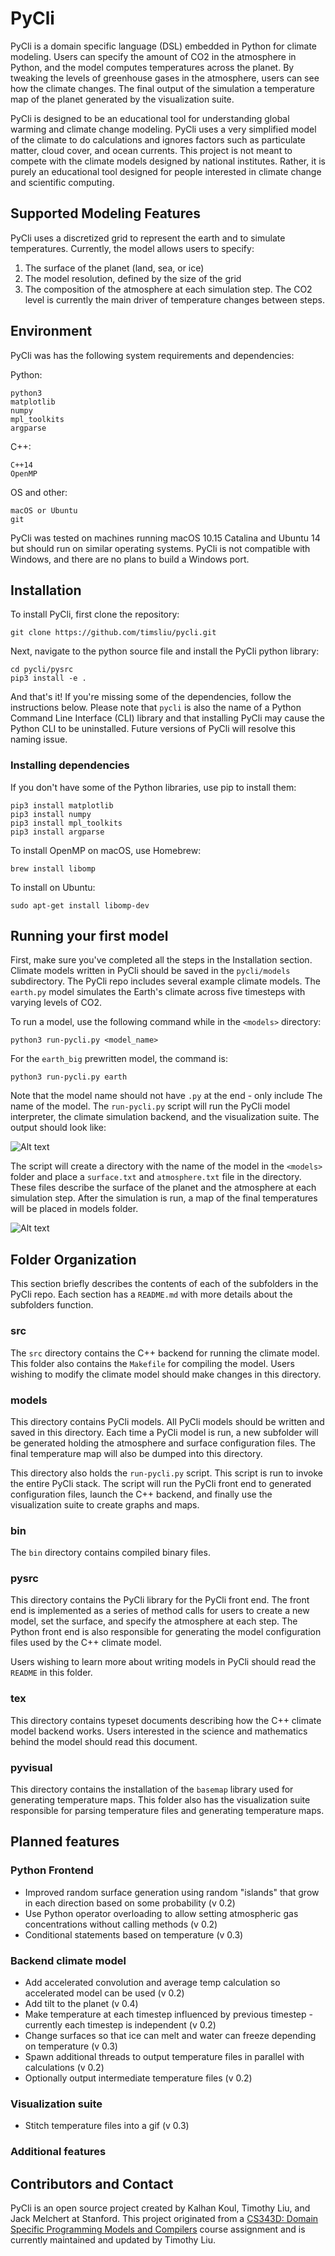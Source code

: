 # PyCli

PyCli is a domain specific language (DSL) embedded in Python for climate
modeling. Users can specify the amount of CO2 in the atmosphere in Python, and 
the model computes temperatures across the planet. By tweaking the levels of greenhouse
gases in the atmosphere, users can see how the climate changes. The final output
of the simulation a temperature map of the planet generated by the visualization
suite.

PyCli is designed to be an educational tool for understanding global warming
and climate change modeling. PyCli uses a very simplified model of the climate to do 
calculations and ignores factors such as particulate matter, cloud cover,
and ocean currents. This project is not meant to compete with the climate
models designed by national institutes. Rather, it is purely an educational
tool designed for people interested in climate change and scientific computing.

## Supported Modeling Features
PyCli uses a discretized grid to represent the earth and to simulate
temperatures. Currently, the model allows users to specify:

1. The surface of the planet (land, sea, or ice)
2. The model resolution, defined by the size of the grid
3. The composition of the atmosphere at each simulation step. The CO2 level is
currently the main driver of temperature changes between steps.

## Environment

PyCli was has the following system requirements and dependencies:


Python:
```
python3
matplotlib
numpy
mpl_toolkits
argparse
```

C++:
```
C++14
OpenMP
```

OS and other:
```
macOS or Ubuntu
git
```

PyCli was tested on machines running macOS 10.15 Catalina and Ubuntu 14 but
should run on similar operating systems. PyCli is not compatible with
Windows, and there are no plans to build a Windows port.

## Installation

To install PyCli, first clone the repository:

```
git clone https://github.com/timsliu/pycli.git
```

Next, navigate to the python source file and install the PyCli python library:

```
cd pycli/pysrc
pip3 install -e .
```
And that's it! If you're missing some of the dependencies, follow the
instructions below. Please note that `pycli` is also the name of a Python
Command Line Interface (CLI) library and that installing PyCli may cause the 
Python CLI to be uninstalled. Future versions of PyCli will resolve this
naming issue.

### Installing dependencies
If you don't have some of the Python libraries, use pip to install them:

```
pip3 install matplotlib
pip3 install numpy
pip3 install mpl_toolkits
pip3 install argparse

```

To install OpenMP on macOS, use Homebrew:

```
brew install libomp
```

To install on Ubuntu:

```
sudo apt-get install libomp-dev
```


## Running your first model

First, make sure you've completed all the steps in the Installation section.
Climate models written in PyCli should be saved in the `pycli/models` subdirectory.
The PyCli repo includes several example climate models. The 
`earth.py` model simulates the Earth's climate across five timesteps
with varying levels of CO2.

To run a model, use the following command while in the `<models>` directory:

```
python3 run-pycli.py <model_name>
```

For the `earth_big` prewritten model, the command is:

```
python3 run-pycli.py earth
```

Note that the model name should not have `.py` at the end - only include
The name of the model. The `run-pycli.py` script will run the PyCli
model interpreter, the climate simulation backend, and the visualization
suite. The output should look like:


![Alt text](images/run-pycli_out.png?raw=true "Output from running run-pycli.py")


The script will create a directory with the name of the model in
the `<models>` folder and place a `surface.txt` and `atmosphere.txt`
file in the directory. These files describe the surface of the planet and
the atmosphere at each simulation step. After the simulation is run, a map
of the final temperatures will be placed in models folder.

![Alt text](images/earth_big.png?raw=true "Earth Big temperature map")

## Folder Organization
This section briefly describes the contents of each of the subfolders in the
PyCli repo. Each section has a `README.md` with more details about the subfolders
function.

### src
The `src` directory contains the C++ backend for running the climate model.
This folder also contains the `Makefile` for compiling the model. Users wishing
to modify the climate model should make changes in this directory.

### models
This directory contains PyCli models. All PyCli models should be written and
saved in this directory. Each time a PyCli model is run, a new subfolder will
be generated holding the atmosphere and surface configuration files. The final
temperature map will also be dumped into this directory.

This directory also holds the `run-pycli.py` script. This script is run to
invoke the entire PyCli stack. The script will run the PyCli front end to
generated configuration files, launch the C++ backend, and finally use the
visualization suite to create graphs and maps.

### bin
The `bin` directory contains compiled binary files.

### pysrc
This directory contains the PyCli library for the PyCli front end. The front
end is implemented as a series of method calls for users to create a new
model, set the surface, and specify the atmosphere at each step. The Python
front end is also responsible for generating the model configuration files used
by the C++ climate model.

Users wishing to learn more about writing models in PyCli should read the
`README` in this folder.

### tex
This directory contains typeset documents describing how the C++ climate
model backend works. Users interested in the science and mathematics behind
the model should read this document.


### pyvisual
This directory contains the installation of the `basemap` library used for
generating temperature maps. This folder also has the visualization suite
responsible for parsing temperature files and generating temperature maps.

## Planned features

### Python Frontend

* Improved random surface generation using random "islands" that grow in 
each direction based on some probability (v 0.2)
* Use Python operator overloading to allow setting atmospheric gas
concentrations without calling methods (v 0.2)
* Conditional statements based on temperature (v 0.3)

### Backend climate model
* Add accelerated convolution and average temp calculation so accelerated
model can be used (v 0.2)
* Add tilt to the planet (v 0.4)
* Make temperature at each timestep influenced by previous timestep - currently
each timestep is independent (v 0.2)
* Change surfaces so that ice can melt and water can freeze depending on temperature (v 0.3)
* Spawn additional threads to output temperature files in parallel with calculations (v 0.2)
* Optionally output intermediate temperature files (v 0.2)

### Visualization suite
* Stitch temperature files into a gif (v 0.3)

### Additional features

## Contributors and Contact
PyCli is an open source project created by Kalhan Koul, Timothy Liu, and
Jack Melchert at Stanford. This project originated from a [CS343D: Domain Specific
Programming Models and Compilers](https://cs343d.github.io/)  course assignment
and is currently maintained and updated by Timothy Liu.
